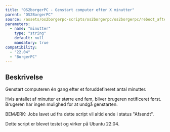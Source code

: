 ```yaml
---
title: "OS2borgerPC - Genstart computer efter X minutter"
parent: "OS2BorgerPC"
source: /assets/os2borgerpc-scripts/os2borgerpc/os2borgerpc/reboot_after_time.sh
parameters:
  - name: "minutter"
    type: "string"
    default: null
    mandatory: true
compatibility:  
  - "22.04"
  - "BorgerPC"
---
```


## Beskrivelse
Genstart computeren én gang efter et foruddefineret antal minutter.

Hvis antallet af minutter er større end fem, bliver brugeren notificeret først. Brugeren har ingen mulighed for at undgå genstarten.

BEMÆRK: Jobs lavet ud fra dette script vil altid ende i status "Afsendt".

Dette script er blevet testet og virker på Ubuntu 22.04.
